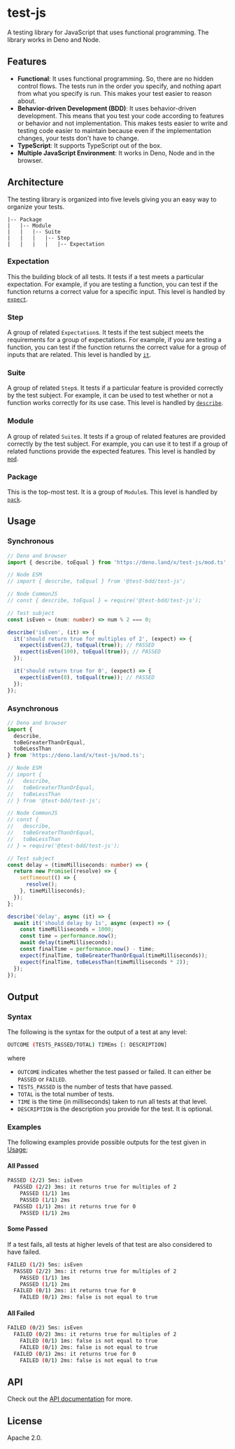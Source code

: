 # test-js

A testing library for JavaScript that uses functional programming. The library works in Deno and Node.

## Features

- **Functional**: It uses functional programming. So, there are no hidden control flows. The tests run in the order you specify, and nothing apart from what you specify is run. This makes your test easier to reason about.
- **Behavior-driven Development (BDD)**: It uses behavior-driven development. This means that you test your code according to features or behavior and not implementation. This makes tests easier to write and testing code easier to maintain because even if the implementation changes, your tests don't have to change.
- **TypeScript**: It supports TypeScript out of the box.
- **Multiple JavaScript Environment**: It works in Deno, Node and in the browser.

## Architecture

The testing library is organized into five levels giving you an easy way to organize your tests.

```
|-- Package
|   |-- Module
|   |   |-- Suite
|   |   |   |-- Step
|   |   |   |   |-- Expectation
```

### Expectation

This the building block of all tests. It tests if a test meets a particular expectation. For example, if you are testing a function, you can test if the function returns a correct value for a specific input. This level is handled by [`expect`](./docs/api.md#expect).

### Step

A group of related `Expectation`s. It tests if the test subject meets the requirements for a group of expectations. For example, if you are testing a function, you can test if the function returns the correct value for a group of inputs that are related. This level is handled by [`it`](./docs/api.md#it).

### Suite

A group of related `Step`s. It tests if a particular feature is provided correctly by the test subject. For example, it can be used to test whether or not a function works correctly for its use case. This level is handled by [`describe`](./docs/api.md#describe).

### Module

A group of related `Suite`s. It tests if a group of related features are provided correctly by the test subject. For example, you can use it to test if a group of related functions provide the expected features. This level is handled by [`mod`](./docs/api.md#mod).

### Package

This is the top-most test. It is a group of `Module`s. This level is handled by [`pack`](./docs/api.md#pack).

## Usage

### Synchronous

```ts
// Deno and browser
import { describe, toEqual } from 'https://deno.land/x/test-js/mod.ts';

// Node ESM
// import { describe, toEqual } from '@test-bdd/test-js';

// Node CommonJS
// const { describe, toEqual } = require('@test-bdd/test-js');

// Test subject
const isEven = (num: number) => num % 2 === 0;

describe('isEven', (it) => {
  it('should return true for multiples of 2', (expect) => {
    expect(isEven(2), toEqual(true)); // PASSED
    expect(isEven(100), toEqual(true)); // PASSED
  });

  it('should return true for 0', (expect) => {
    expect(isEven(0), toEqual(true)); // PASSED
  });
});
```

### Asynchronous

```ts
// Deno and browser
import {
  describe,
  toBeGreaterThanOrEqual,
  toBeLessThan
} from 'https://deno.land/x/test-js/mod.ts';

// Node ESM
// import {
//   describe,
//   toBeGreaterThanOrEqual,
//   toBeLessThan
// } from '@test-bdd/test-js';

// Node CommonJS
// const {
//   describe,
//   toBeGreaterThanOrEqual,
//   toBeLessThan
// } = require('@test-bdd/test-js');

// Test subject
const delay = (timeMilliseconds: number) => {
  return new Promise((resolve) => {
    setTimeout(() => {
      resolve();
    }, timeMilliseconds);
  });
};

describe('delay', async (it) => {
  await it('should delay by 1s', async (expect) => {
    const timeMilliseconds = 1000;
    const time = performance.now();
    await delay(timeMilliseconds);
    const finalTime = performance.now() - time;
    expect(finalTime, toBeGreaterThanOrEqual(timeMilliseconds));
    expect(finalTime, toBeLessThan(timeMilliseconds * 2));
  });
});
```

## Output

### Syntax

The following is the syntax for the output of a test at any level:

```sh
OUTCOME (TESTS_PASSED/TOTAL) TIMEms [: DESCRIPTION]
```

where

- `OUTCOME` indicates whether the test passed or failed. It can either be `PASSED` or `FAILED`.
- `TESTS_PASSED` is the number of tests that have passed.
- `TOTAL` is the total number of tests.
- `TIME` is the time (in milliseconds) taken to run all tests at that level.
- `DESCRIPTION` is the description you provide for the test. It is optional.

### Examples

The following examples provide possible outputs for the test given in [Usage](#synchronous);

#### All Passed

```sh
PASSED (2/2) 5ms: isEven
  PASSED (2/2) 3ms: it returns true for multiples of 2
    PASSED (1/1) 1ms
    PASSED (1/1) 2ms
  PASSED (1/1) 2ms: it returns true for 0
    PASSED (1/1) 2ms
```

#### Some Passed

If a test fails, all tests at higher levels of that test are also considered to have failed.

```sh
FAILED (1/2) 5ms: isEven
  PASSED (2/2) 3ms: it returns true for multiples of 2
    PASSED (1/1) 1ms
    PASSED (1/1) 2ms
  FAILED (0/1) 2ms: it returns true for 0
    FAILED (0/1) 2ms: false is not equal to true
```

#### All Failed

```sh
FAILED (0/2) 5ms: isEven
  FAILED (0/2) 3ms: it returns true for multiples of 2
    FAILED (0/1) 1ms: false is not equal to true
    FAILED (0/1) 2ms: false is not equal to true
  FAILED (0/1) 2ms: it returns true for 0
    FAILED (0/1) 2ms: false is not equal to true
```

## API

Check out the [API documentation](./docs/api.md) for more.

## License

Apache 2.0.
